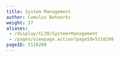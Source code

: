 ```yaml
---
title: System Management
author: Cumulus Networks
weight: 17
aliases:
 - /display/CL30/System+Management
 - /pages/viewpage.action?pageId=5118208
pageID: 5118208
---
```

